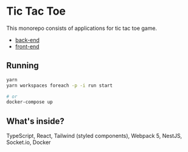 # Tic Tac Toe

This monorepo consists of applications for tic tac toe game.

- [back-end](https://github.com/xVytis/tic-tac-toe/tree/main/packages/back-end)
- [front-end](https://github.com/xVytis/tic-tac-toe/tree/main/packages/front-end)

## Running

```bash
yarn
yarn workspaces foreach -p -i run start

# or
docker-compose up
```

## What's inside?

TypeScript, React, Tailwind (styled components), Webpack 5, NestJS, Socket.io, Docker
